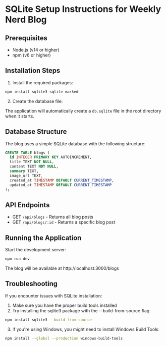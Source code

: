 # SQLite Setup Instructions for Weekly Nerd Blog

## Prerequisites
- Node.js (v14 or higher)
- npm (v6 or higher)

## Installation Steps

1. Install the required packages:

```bash
npm install sqlite3 sqlite marked
```

2. Create the database file:

The application will automatically create a `db.sqlite` file in the root directory when it starts.

## Database Structure

The blog uses a simple SQLite database with the following structure:

```sql
CREATE TABLE blogs (
  id INTEGER PRIMARY KEY AUTOINCREMENT,
  title TEXT NOT NULL,
  content TEXT NOT NULL,
  summary TEXT,
  image_url TEXT,
  created_at TIMESTAMP DEFAULT CURRENT_TIMESTAMP,
  updated_at TIMESTAMP DEFAULT CURRENT_TIMESTAMP
);
```

## API Endpoints

- GET `/api/blogs` - Returns all blog posts
- GET `/api/blogs/:id` - Returns a specific blog post

## Running the Application

Start the development server:

```bash
npm run dev
```

The blog will be available at http://localhost:3000/blogs

## Troubleshooting

If you encounter issues with SQLite installation:

1. Make sure you have the proper build tools installed
2. Try installing the sqlite3 package with the --build-from-source flag:

```bash
npm install sqlite3 --build-from-source
```

3. If you're using Windows, you might need to install Windows Build Tools:

```bash
npm install --global --production windows-build-tools
```
